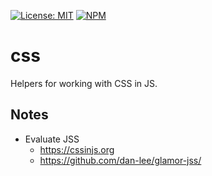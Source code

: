 [![License: MIT](https://img.shields.io/badge/License-MIT-blue.svg)](https://opensource.org/licenses/MIT)
[![NPM](https://img.shields.io/npm/v/@platform/css.svg?colorB=blue&style=flat)](https://www.npmjs.com/package/@platform/css)
# css
Helpers for working with CSS in JS.



## Notes
- Evaluate JSS
  - https://cssinjs.org
  - https://github.com/dan-lee/glamor-jss/
  